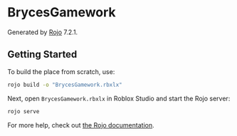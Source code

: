 # BrycesGamework
Generated by [Rojo](https://github.com/rojo-rbx/rojo) 7.2.1.

## Getting Started
To build the place from scratch, use:

```bash
rojo build -o "BrycesGamework.rbxlx"
```

Next, open `BrycesGamework.rbxlx` in Roblox Studio and start the Rojo server:

```bash
rojo serve
```

For more help, check out [the Rojo documentation](https://rojo.space/docs).